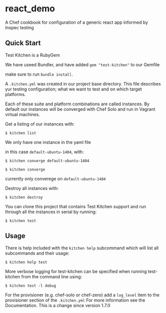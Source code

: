 # react_demo

A Chef cookbook for configuration of a generic react app informed by Inspec testing



## Quick Start

Test Kitchen is a RubyGem

We have useed Bundler, and have added `gem "test-kitchen"` to our Gemfile

make sure to run `bundle install`.


A `.kitchen.yml` was created in our project base directory. This file
describes yur testing configuration; what we want to test and on which target
platforms.

Each of these suite and platform combinations are called instances.
By default our instances will be converged with Chef Solo and run in Vagrant
virtual machines.

Get a listing of our instances with:

```
$ kitchen list
```

We only have one instance in the yaml file

in this case `default-ubuntu-1404`, with:

```
$ kitchen converge default-ubuntu-1404
```


```
$ kitchen converge
```

currently only converege on `default-ubuntu-1404`


Destroy all instances with:

```
$ kitchen destroy
```

You can clone this project that contains Test Kitchen support and
run through all the instances in serial by running:

```
$ kitchen test
```

## Usage

There is help included with the `kitchen help` subcommand which will list all
subcommands and their usage:

```
$ kitchen help test
```

More verbose logging for test-kitchen can be specified when running test-kitchen from the command line using:

```
$ kitchen test -l debug
```

For the provisioner (e.g. chef-solo or chef-zero) add a `log_level` item to the provisioner section of the `.kitchen.yml`
For more information see the Documentation.  This is a change since version 1.7.0
